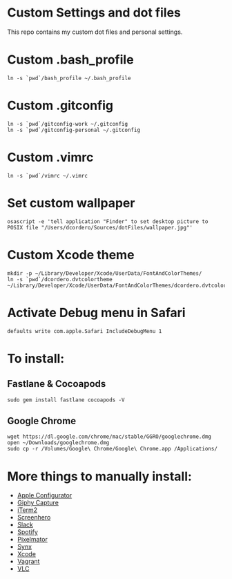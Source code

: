 # Custom Settings and dot files

This repo contains my custom dot files and personal settings.

# Custom .bash_profile
```
ln -s `pwd`/bash_profile ~/.bash_profile
```

# Custom .gitconfig
```
ln -s `pwd`/gitconfig-work ~/.gitconfig
ln -s `pwd`/gitconfig-personal ~/.gitconfig
```

# Custom .vimrc
```
ln -s `pwd`/vimrc ~/.vimrc
```

# Set custom wallpaper
```
osascript -e 'tell application "Finder" to set desktop picture to POSIX file "/Users/dcordero/Sources/dotFiles/wallpaper.jpg"'
```

# Custom Xcode theme
```
mkdir -p ~/Library/Developer/Xcode/UserData/FontAndColorThemes/
ln -s `pwd`/dcordero.dvtcolortheme ~/Library/Developer/Xcode/UserData/FontAndColorThemes/dcordero.dvtcolortheme
```

# Activate Debug menu in Safari
```
defaults write com.apple.Safari IncludeDebugMenu 1
```

# To install:

## Fastlane & Cocoapods
```
sudo gem install fastlane cocoapods -V
```

## Google Chrome
```
wget https://dl.google.com/chrome/mac/stable/GGRO/googlechrome.dmg
open ~/Downloads/googlechrome.dmg
sudo cp -r /Volumes/Google\ Chrome/Google\ Chrome.app /Applications/
```

# More things to manually install:

* [Apple Configurator](https://itunes.apple.com/us/app/apple-configurator-2/id1037126344?mt=12)
* [Giphy Capture](https://itunes.apple.com/us/app/giphy-capture.-the-gif-maker/id668208984?mt=12)
* [iTerm2](https://www.iterm2.com)
* [Screenhero](https://screenhero.com)
* [Slack](https://slack.com) 
* [Spotify](https://www.spotify.com)
* [Pixelmator](http://www.pixelmator.com)
* [Synx](https://github.com/venmo/synx)
* [Xcode](https://itunes.apple.com/ch/app/xcode/id497799835?mt=12)
* [Vagrant](https://www.vagrantup.com/downloads.html)
* [VLC](http://www.videolan.org/vlc/index.html)
